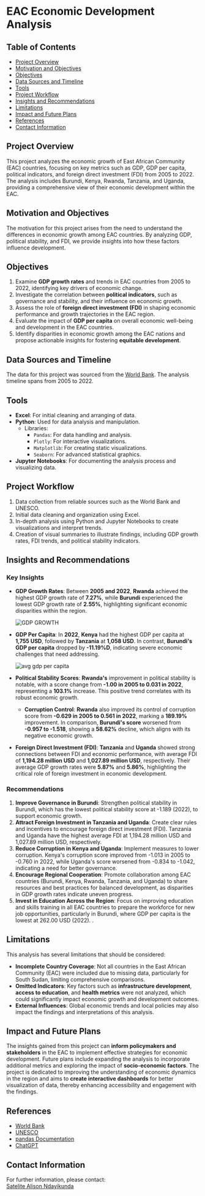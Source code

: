 # EAC Economic Development Analysis

## Table of Contents
- [Project Overview](#project-overview)
- [Motivation and Objectives](#motivation-and-objectives)
- [Objectives](#objectives)
- [Data Sources and Timeline](#data-sources-and-timeline)
- [Tools](#tools)
- [Project Workflow](#project-workflow)
- [Insights and Recommendations](#insights-and-recommendations)
- [Limitations](#limitations)
- [Impact and Future Plans](#impact-and-future-plans)
- [References](#references)
- [Contact Information](#contact-information)

## Project Overview
This project analyzes the economic growth of East African Community (EAC) countries, focusing on key metrics such as GDP, GDP per capita, political indicators, and foreign direct investment (FDI) from 2005 to 2022. The analysis includes Burundi, Kenya, Rwanda, Tanzania, and Uganda, providing a comprehensive view of their economic development within the EAC.

## Motivation and Objectives
The motivation for this project arises from the need to understand the differences in economic growth among EAC countries. By analyzing GDP, political stability, and FDI, we provide insights into how these factors influence development.

## Objectives
1. Examine **GDP growth rates** and trends in EAC countries from 2005 to 2022, identifying key drivers of economic change.
2. Investigate the correlation between **political indicators**, such as governance and stability, and their influence on economic growth.
3. Assess the role of **foreign direct investment (FDI)** in shaping economic performance and growth trajectories in the EAC region.
4. Evaluate the impact of **GDP per capita** on overall economic well-being and development in the EAC countries.
5. Identify disparities in economic growth among the EAC nations and propose actionable insights for fostering **equitable development**.

## Data Sources and Timeline

The data for this project was sourced from the [World Bank](https://www.worldbank.org). The analysis timeline spans from 2005 to 2022.

## Tools

- **Excel**: For initial cleaning and arranging of data.
- **Python**: Used for data analysis and manipulation.
  - Libraries:
    - `Pandas`: For data handling and analysis.
    - `Plotly`: For interactive visualizations.
    - `Matplotlib`: For creating static visualizations.
    - `Seaborn`: For advanced statistical graphics.
- **Jupyter Notebooks**: For documenting the analysis process and visualizing data.


## Project Workflow
1. Data collection from reliable sources such as the World Bank and UNESCO.
2. Initial data cleaning and organization using Excel.
3. In-depth analysis using Python and Jupyter Notebooks to create visualizations and interpret trends.
4. Creation of visual summaries to illustrate findings, including GDP growth rates, FDI trends, and political stability indicators.

## Insights and Recommendations

### Key Insights
- **GDP Growth Rates**: Between **2005 and 2022**, **Rwanda** achieved the highest GDP growth rate of **7.27%**, while **Burundi** experienced the lowest GDP growth rate of **2.55%**, highlighting significant economic disparities within the region.

  ![GDP GROWTH](https://github.com/user-attachments/assets/5087c439-6a8d-4dd2-9d8d-9c79c5ed6397)

  
- **GDP Per Capita**: In **2022**, **Kenya** had the highest GDP per capita at **1,755 USD**, followed by **Tanzania** at **1,058 USD**. In contrast, **Burundi's GDP per capita** dropped by **-11.19%D**, indicating severe economic challenges that need addressing.

  ![avg gdp per capita](https://github.com/user-attachments/assets/ac223474-299f-4b02-bce9-ed9a120b22ec)

  
- **Political Stability Scores**: **Rwanda's** improvement in political stability is notable, with a score change from **-1.00 in 2005 to 0.031 in 2022**, representing a **103.1%** increase. This positive trend correlates with its robust economic growth.



  - **Corruption Control**: **Rwanda** also improved its control of corruption score from **-0.629 in 2005 to 0.561 in 2022**, marking a **189.19%** improvement. In comparison, **Burundi's score** worsened from **-0.957 to -1.518**, showing a **58.62%** decline, which aligns with its negative economic growth.

  
  
- **Foreign Direct Investment (FDI)**: **Tanzania** and **Uganda** showed strong connections between FDI and economic performance, with average FDI of **1,194.28 million USD** and **1,027.89 million USD**, respectively. Their average GDP growth rates were **5.87%** and **5.86%**, highlighting the critical role of foreign investment in economic development.

  

  
### Recommendations
1. **Improve Governance in Burundi**: Strengthen political stability in Burundi, which has the lowest political stability score at -1.189 (2022), to support economic growth.
2. **Attract Foreign Investment in Tanzania and Uganda**: Create clear rules and incentives to encourage foreign direct investment (FDI). Tanzania and Uganda have the highest average FDI at 1,194.28 million USD and 1,027.89 million USD, respectively.
3. **Reduce Corruption in Kenya and Uganda**: Implement measures to lower corruption. Kenya's corruption score improved from -1.013 in 2005 to -0.760 in 2022, while Uganda's score worsened from -0.834 to -1.042, indicating a need for better governance.
4. **Encourage Regional Cooperation**: Promote collaboration among EAC countries (Burundi, Kenya, Rwanda, Tanzania, and Uganda) to share resources and best practices for balanced development, as disparities in GDP growth rates indicate uneven progress.
5. **Invest in Education Across the Region**: Focus on improving education and skills training in all EAC countries to prepare the workforce for new job opportunities, particularly in Burundi, where GDP per capita is the lowest at 262.00 USD (2022).
.

## Limitations
This analysis has several limitations that should be considered:
- **Incomplete Country Coverage**: Not all countries in the East African Community (EAC) were included due to missing data, particularly for South Sudan, limiting comprehensive comparisons.
- **Omitted Indicators**: Key factors such as **infrastructure development**, **access to education**, and **health metrics** were not analyzed, which could significantly impact economic growth and development outcomes.
- **External Influences**: Global economic trends and local policies may also impact the findings and interpretations of this analysis.

## Impact and Future Plans
The insights gained from this project can **inform policymakers and stakeholders** in the EAC to implement effective strategies for economic development.
Future plans include expanding the analysis to incorporate additional metrics and exploring the impact of **socio-economic factors**. The project is dedicated to improving the understanding of economic dynamics in the region and aims to **create interactive dashboards** for better visualization of data, thereby enhancing accessibility and engagement with the findings.


## References
- [World Bank](https://data.worldbank.org/)
- [UNESCO](https://www.unesco.org/)
- [pandas Documentation](https://pandas.pydata.org/)
- [ChatGPT](https://openai.com/blog/chatgpt/)

## Contact Information
For further information, please contact:  
[Satelite Alison Ndayikunda](mailto:satalisonn@gmail.com)
